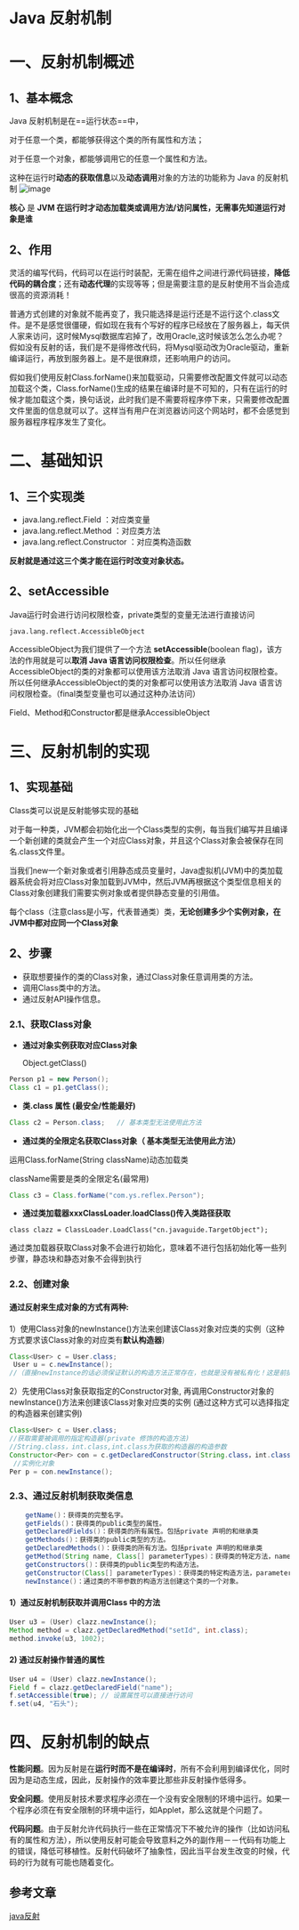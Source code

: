 # Java 反射机制

# 一、反射机制概述

## 1、基本概念

Java 反射机制是在==运行状态==中，

对于任意一个类，都能够获得这个类的所有属性和方法；

对于任意一个对象，都能够调用它的任意一个属性和方法。

这种在运行时**动态的获取信息**以及**动态调用**对象的方法的功能称为 Java 的反射机制
![image](https://gitee.com/BlacksJack/picture-bed/raw/master/img/20200910165208.png)

**核心** 是 **JVM 在运行时才动态加载类或调用方法/访问属性，无需事先知道运行对象是谁**



## 2、作用



灵活的编写代码，代码可以在运行时装配，无需在组件之间进行源代码链接，**降低代码的耦合度**；还有**动态代理**的实现等等；但是需要注意的是反射使用不当会造成很高的资源消耗！

普通方式创建的对象就不能再变了，我只能选择是运行还是不运行这个.class文件。是不是感觉很僵硬，假如现在我有个写好的程序已经放在了服务器上，每天供人家来访问，这时候Mysql数据库宕掉了，改用Oracle,这时候该怎么怎么办呢？假如没有反射的话，我们是不是得修改代码，将Mysql驱动改为Oracle驱动，重新编译运行，再放到服务器上。是不是很麻烦，还影响用户的访问。

假如我们使用反射Class.forName()来加载驱动，只需要修改配置文件就可以动态加载这个类，Class.forName()生成的结果在编译时是不可知的，只有在运行的时候才能加载这个类，换句话说，此时我们是不需要将程序停下来，只需要修改配置文件里面的信息就可以了。这样当有用户在浏览器访问这个网站时，都不会感觉到服务器程序程序发生了变化。



# 二、基础知识

## 1、三个实现类

- java.lang.reflect.Field ：对应类变量
-  java.lang.reflect.Method ：对应类方法
-  java.lang.reflect.Constructor ：对应类构造函数

**反射就是通过这三个类才能在运行时改变对象状态。**

## 2、setAccessible

Java运行时会进行访问权限检查，private类型的变量无法进行直接访问

```
java.lang.reflect.AccessibleObject
```

 AccessibleObject为我们提供了一个方法 **setAccessible**(boolean flag)，该方法的作用就是可以**取消 Java 语言访问权限检查**。所以任何继承AccessibleObject的类的对象都可以使用该方法取消 Java 语言访问权限检查。
		 所以任何继承AccessibleObject的类的对象都可以使用该方法取消 Java 语言访问权限检查。（final类型变量也可以通过这种办法访问）

Field、Method和Constructor都是继承AccessibleObject





# 三、反射机制的实现

## 1、实现基础

Class类可以说是反射能够实现的基础

对于每一种类，JVM都会初始化出一个Class类型的实例，每当我们编写并且编译一个新创建的类就会产生一个对应Class对象，并且这个Class对象会被保存在同名.class文件里。

当我们new一个新对象或者引用静态成员变量时，Java虚拟机(JVM)中的类加载器系统会将对应Class对象加载到JVM中，然后JVM再根据这个类型信息相关的Class对象创建我们需要实例对象或者提供静态变量的引用值。

每个class（注意class是小写，代表普通类）类，**无论创建多少个实例对象，在JVM中都对应同一个Class对象**



## 2、步骤

- 获取想要操作的类的Class对象，通过Class对象任意调用类的方法。
- 调用Class类中的方法。
- 通过反射API操作信息。

### 2.1、获取Class对象
- **通过对象实例获取对应Class对象**

  Object.getClass()

```Java
Person p1 = new Person();
Class c1 = p1.getClass();
```


- **类.class  属性  (最安全/性能最好)**  

```Java
Class c2 = Person.class;   // 基本类型无法使用此方法
```

- **通过类的全限定名获取Class对象（ 基本类型无法使用此方法）**

运用Class.forName(String className)动态加载类

className需要是类的全限定名(最常用)

```Java
Class c3 = Class.forName("com.ys.reflex.Person");
```

- **通过类加载器xxxClassLoader.loadClass()传入类路径获取**

```
class clazz = ClassLoader.LoadClass("cn.javaguide.TargetObject");
```

通过类加载器获取Class对象不会进行初始化，意味着不进行包括初始化等一些列步骤，静态块和静态对象不会得到执行



### 2.2、创建对象

#### 通过反射来生成对象的方式有两种:<br>
1）使用Class对象的newInstance()方法来创建该Class对象对应类的实例（这种方式要求该Class对象的对应类有**默认构造器**)

```Java
Class<User> c = User.class;
 User u = c.newInstance();
//（直接newInstance的话必须保证默认的构造方法正常存在，也就是没有被私有化！这是前提条件）
```

2）先使用Class对象获取指定的Constructor对象, 再调用Constructor对象的newInstance()方法来创建该Class对象对应类的实例 (通过这种方式可以选择指定的构造器来创建实例)

```Java
Class<User> c = User.class;
//获取需要被调用的指定构造器(private 修饰的构造方法) 
//String.class，int.class,int.class为获取的构造器的构造参数
Constructor<Per> con = c.getDeclaredConstructor(String.class，int.class，int.class);
 //实例化对象  
Per p = con.newInstance();
```



### 2.3、通过反射机制获取类信息

```Java
	getName()：获得类的完整名字。
    getFields()：获得类的public类型的属性。
    getDeclaredFields()：获得类的所有属性。包括private 声明的和继承类
    getMethods()：获得类的public类型的方法。
    getDeclaredMethods()：获得类的所有方法。包括private 声明的和继承类
    getMethod(String name, Class[] parameterTypes)：获得类的特定方法，name参数指定方法的名字，parameterTypes 参数指定方法的参数类型。
    getConstructors()：获得类的public类型的构造方法。
    getConstructor(Class[] parameterTypes)：获得类的特定构造方法，parameterTypes 参数指定构造方法的参数类型。
    newInstance()：通过类的不带参数的构造方法创建这个类的一个对象。
```


#### 1）通过反射机制获取并调用Class 中的方法

```Java
User u3 = (User) clazz.newInstance();  
Method method = clazz.getDeclaredMethod("setId", int.class);  
method.invoke(u3, 1002);
```


#### 2) 通过反射操作普通的属性 

```Java
User u4 = (User) clazz.newInstance();  
Field f = clazz.getDeclaredField("name");  
f.setAccessible(true); // 设置属性可以直接进行访问  
f.set(u4, "石头");
```





# 四、反射机制的缺点

**性能问题**。因为反射是在**运行时而不是在编译时**，所有不会利用到编译优化，同时因为是动态生成，因此，反射操作的效率要比那些非反射操作低得多。

**安全问题**。使用反射技术要求程序必须在一个没有安全限制的环境中运行。如果一个程序必须在有安全限制的环境中运行，如Applet，那么这就是个问题了。

**代码问题**。由于反射允许代码执行一些在正常情况下不被允许的操作（比如访问私有的属性和方法），所以使用反射可能会导致意料之外的副作用－－代码有功能上的错误，降低可移植性。反射代码破坏了抽象性，因此当平台发生改变的时候，代码的行为就有可能也随着变化。







## 参考文章

[java反射](https://www.jianshu.com/p/10c29883eac1)